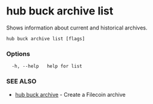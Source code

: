 # hub buck archive list

Shows information about current and historical archives.

```
hub buck archive list [flags]
```

### Options

```
  -h, --help   help for list
```

### SEE ALSO

* [hub buck archive](hub_buck_archive.md)	 - Create a Filecoin archive
